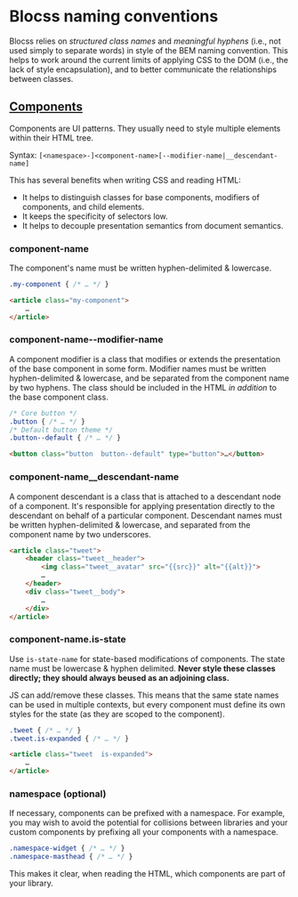 # Blocss naming conventions

Blocss relies on _structured class names_ and _meaningful hyphens_ (i.e., not
used simply to separate words) in style of the BEM naming convention. This helps
to work around the current limits of applying CSS to the DOM (i.e., the lack of
style encapsulation), and to better communicate the relationships between classes.


<a name="components"></a>
## [Components](components.md)

Components are UI patterns. They usually need to style multiple elements within
their HTML tree.

Syntax: `[<namespace>-]<component-name>[--modifier-name|__descendant-name]`

This has several benefits when writing CSS and reading HTML:

* It helps to distinguish classes for base components, modifiers of components,
  and child elements.
* It keeps the specificity of selectors low.
* It helps to decouple presentation semantics from document semantics.


<a name="component-name"></a>
### component-name

The component's name must be written hyphen-delimited & lowercase.

```css
.my-component { /* … */ }
```

```html
<article class="my-component">
    …
</article>
```

<a name="component-name--modifier-name"></a>
### component-name--modifier-name

A component modifier is a class that modifies or extends the presentation of
the base component in some form. Modifier names must be written hyphen-delimited
& lowercase, and be separated from the component name by two hyphens.
The class should be included in the HTML _in addition_ to the base component class.

```css
/* Core button */
.button { /* … */ }
/* Default button theme */
.button--default { /* … */ }
```

```html
<button class="button  button--default" type="button">…</button>
```

<a name="component-name__descendant-name"></a>
### component-name__descendant-name

A component descendant is a class that is attached to a descendant node of a
component. It's responsible for applying presentation directly to the
descendant on behalf of a particular component. Descendant names must be
written hyphen-delimited & lowercase, and separated from the component name by
two underscores.

```html
<article class="tweet">
    <header class="tweet__header">
        <img class="tweet__avatar" src="{{src}}" alt="{{alt}}">
        …
    </header>
    <div class="tweet__body">
        …
    </div>
</article>
```

<a name="is-state"></a>
### component-name.is-state

Use `is-state-name` for state-based modifications of components. The state name
must be lowercase & hyphen delimited. **Never style these classes directly;
they should always beused as an adjoining class.**

JS can add/remove these classes. This means that the same state names can be
used in multiple contexts, but every component must define its own styles for
the state (as they are scoped to the component).

```css
.tweet { /* … */ }
.tweet.is-expanded { /* … */ }
```

```html
<article class="tweet  is-expanded">
    …
</article>
```

<a name="namespace"></a>
### namespace (optional)

If necessary, components can be prefixed with a namespace. For example, you may
wish to avoid the potential for collisions between libraries and your custom
components by prefixing all your components with a namespace.

```css
.namespace-widget { /* … */ }
.namespace-masthead { /* … */ }
```

This makes it clear, when reading the HTML, which components are part of your
library.
